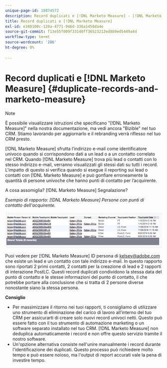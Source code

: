 ```yaml
---
unique-page-id: 18874572
description: Record duplicati e [!DNL Marketo Measure] - [!DNL Marketo Measure] - Documentazione del prodotto
title: Record duplicati e [!DNL Marketo Measure]
exl-id: e340100c-120a-4771-946d-336a1458da4e
source-git-commit: f13e55f009f33140ff36523212ed8b9ed5449a4d
workflow-type: tm+mt
source-wordcount: '286'
ht-degree: 0%

---
```


# Record duplicati e [!DNL Marketo Measure] {#duplicate-records-and-marketo-measure}

>[!NOTE]
>
>È possibile visualizzare istruzioni che specificano &quot;[!DNL Marketo Measure]&quot; nella nostra documentazione, ma vedi ancora &quot;Bizible&quot; nel tuo CRM. Stiamo lavorando per aggiornarlo e il rebranding verrà riflesso nel tuo CRM presto.

[!DNL Marketo Measure] sfrutta l’indirizzo e-mail come identificatore univoco quando si corrispondono dati a un lead o a un contatto correlato nel CRM. Quando [!DNL Marketo Measure] trova più lead o contatti con lo stesso indirizzo e-mail, verranno visualizzati gli stessi dati su tutti i record. L&#39;impatto di questo si verifica quando si esegue il reporting sui lead o contatti con [!DNL Marketo Measure] e può gonfiare erroneamente la quantità di persone univoche che hanno punti di contatto per l’acquirente.

A cosa assomiglia? [!DNL Marketo Measure] Segnalazione?

_Esempio di rapporto: [!DNL Marketo Measure] Persone con punti di contatto dell&#39;acquirente._

![](assets/1-1.png)

Puoi vedere per [!DNL Marketo Measure] ID persona di kelsey@adobe.com che esiste un lead e un contatto con tale indirizzo e-mail. In questo rapporto sono riportati 2 primi contatti, 2 contatti per la creazione di lead e 2 rapporti di interazione PostLC. Questi record duplicati condividono la stessa data del punto di contatto e le stesse informazioni del punto di contatto, il che potrebbe portare alla conclusione che si tratta di 2 persone diverse nonostante siano la stessa persona.

**Consiglio**

* Per massimizzare il ritorno nei tuoi rapporti, ti consigliamo di utilizzare uno strumento di eliminazione del carico di lavoro all’interno del tuo CRM per assicurarti di creare solo nuovi record univoci netti. Questo può essere fatto con il tuo strumento di automazione marketing o un software separato installato nel tuo CRM. [!DNL Marketo Measure] non deduplica automaticamente i record e non offre questo servizio tramite il nostro software.
* Un&#39;opzione alternativa consiste nell&#39;unire manualmente i record durante l&#39;identificazione dei duplicati. Questo processo può richiedere molto tempo e può essere noioso, ma l&#39;output di report accurati vale la pena di investire tempo.
